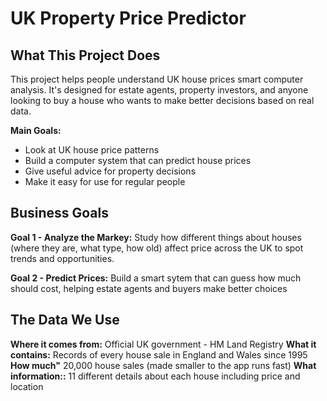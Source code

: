 # UK Property Price Predictor

## What This Project Does
This project helps people understand UK house prices smart computer analysis. It's designed for estate agents, property investors,
and anyone looking to buy a house who wants to make better decisions based on real data.

**Main Goals:**
- Look at UK house price patterns
- Build a computer system that can predict house prices
- Give useful advice for property decisions
- Make it easy for use for regular people

## Business Goals

**Goal 1 - Analyze the Markey:**
Study how different things about houses (where they are, what type, how old) affect price across the UK to spot trends and
opportunities.

**Goal 2 - Predict Prices:**
Build a smart sytem that can guess how much should cost, helping estate agents and buyers make better choices

## The Data We Use

**Where it comes from:** Official UK government - HM Land Registry
**What it contains:** Records of every house sale in England and Wales since 1995
**How much"** 20,000 house sales (made smaller to the app runs fast)
**What information::** 11 different details about each house including price and location